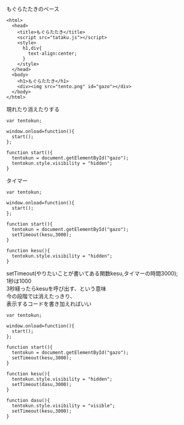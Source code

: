 もぐらたたきのベース
```
<html>
  <head>
    <title>もぐらたたき</title>
    <script src="tataku.js"></script>
    <style>
      h1,div{
        text-align:center;
      }
    </style>
  </head>
  <body>
    <h1>もぐらたたき</h1>
    <div><img src="tento.png" id="gazo"></div>
  </body>
</html>
```
現れたり消えたりする
```
var tentokun;

window.onload=function(){
  start();
};

function start(){
  tentokun = document.getElementById("gazo");
  tentokun.style.visibility = "hidden";
}
```
タイマー
```
var tentokun;

window.onload=function(){
  start();
};

function start(){
  tentokun = document.getElementById("gazo");
  setTimeout(kesu,3000);
}

function kesu(){
  tentokun.style.visibility = "hidden";
}
```
setTimeout(やりたいことが書いてある関数kesu,タイマーの時間3000);  
1秒は1000  
3秒経ったらkesuを呼び出す、という意味  
今の段階では消えたっきり、  
表示するコードを書き加えればいい  
```
var tentokun;

window.onload=function(){
  start();
};

function start(){
  tentokun = document.getElementById("gazo");
  setTimeout(kesu,3000);
}

function kesu(){
  tentokun.style.visibility = "hidden";
  setTimeout(dasu,3000);
}

function dasu(){
  tentokun.style.visibility = "visible";
  setTimeout(kesu,3000);
}
```
